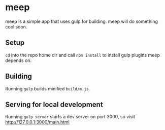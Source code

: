 # meep

meep is a simple app that uses gulp for building. meep will do something cool soon.

## Setup

`cd` into the repo home dir and call `npm install` to install gulp plugins meep depends on.

## Building

Running `gulp` builds minified `build/m.js`. 

## Serving for local development

Running `gulp server` starts a dev server on port 3000, so visit http://127.0.0.1:3000/main.html

